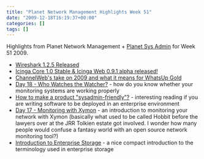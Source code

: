 ```yaml
---
title: "Planet Network Management Highlights Week 51"
date: "2009-12-18T16:19:37+00:00"
categories: []
tags: []
---
```


Highlights from Planet Network Management + <a href="http://planetsysadmin.com/">Planet Sys Admin</a> for Week 51 2009.
<ul>
	<li><a href="http://www.wireshark.org/news/20091217.html">Wireshark 1.2.5 Released</a></li>
	<li><a href="http://www.icinga.org/2009/12/16/icinga-core-1-0-stable-icinga-web-0-9-1-alpha-released/">Icinga Core 1.0 Stable &amp; Icinga Web 0.9.1 alpha released!</a></li>
	<li><a href="http://www.dailynetworkmonitor.com/2009/12/16/channelwebs-take-on-2009-and-what-it-means-for-whatsup-gold/">ChannelWeb's take on 2009 and what it means for WhatsUp Gold</a></li>
	<li><a href="http://sysadvent.blogspot.com/2009/12/day-18-who-watches-watcher.html">Day 18 - Who Watches the Watcher?</a> - how do you know whether your monitoring systems are working properly</li>
	<li><a href="http://everythingsysadmin.com/2009/12/how-to-make-a-product-sysadmin.html">How to make a product "sysadmin-friendly"?</a> - interesting reading if you are writing software to be deployed in an enterprise environment</li>
	<li><a href="http://sysadvent.blogspot.com/2009/12/day-17-monitoring-with-xymon.html">Day 17 - Monitoring with Xymon</a> - an introduction to monitoring your network with Xymon (basically what used to be called Hobbit before the lawyers over at the JRR Tolkien estate got involved. I wonder how many people would confuse a fantasy world with an open source network monitoring tool?)</li>
	<li><a href="http://www.standalone-sysadmin.com/blog/2009/12/introduction-to-enterprise-storage/">Introduction to Enterprise Storage</a> - a nice compact introduction to the terminology used in enterprise storage</li>
</ul>
